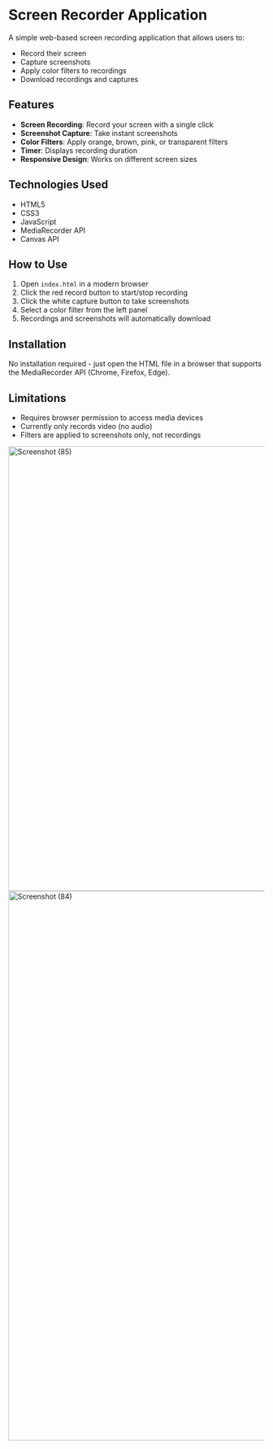 # Screen Recorder Application

A simple web-based screen recording application that allows users to:
- Record their screen
- Capture screenshots
- Apply color filters to recordings
- Download recordings and captures

## Features

- **Screen Recording**: Record your screen with a single click
- **Screenshot Capture**: Take instant screenshots
- **Color Filters**: Apply orange, brown, pink, or transparent filters
- **Timer**: Displays recording duration
- **Responsive Design**: Works on different screen sizes

## Technologies Used

- HTML5
- CSS3
- JavaScript
- MediaRecorder API
- Canvas API

## How to Use

1. Open `index.html` in a modern browser
2. Click the red record button to start/stop recording
3. Click the white capture button to take screenshots
4. Select a color filter from the left panel
5. Recordings and screenshots will automatically download

## Installation

No installation required - just open the HTML file in a browser that supports the MediaRecorder API (Chrome, Firefox, Edge).

## Limitations

- Requires browser permission to access media devices
- Currently only records video (no audio)
- Filters are applied to screenshots only, not recordings

<img width="1920" height="874" alt="Screenshot (85)" src="https://github.com/user-attachments/assets/f3927100-9248-41db-bea3-bf77f3819e5f" />
<img width="1920" height="1080" alt="Screenshot (84)" src="https://github.com/user-attachments/assets/40a3ab08-128e-4c15-bbb7-c71875141397" />

